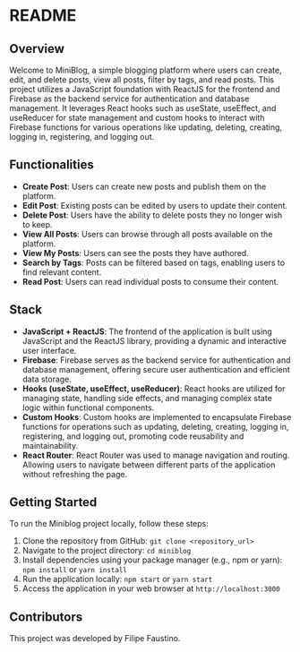 # README

## Overview

Welcome to MiniBlog, a simple blogging platform where users can create, edit, and delete posts, view all posts, filter by tags, and read posts. This project utilizes a JavaScript foundation with ReactJS for the frontend and Firebase as the backend service for authentication and database management. It leverages React hooks such as useState, useEffect, and useReducer for state management and custom hooks to interact with Firebase functions for various operations like updating, deleting, creating, logging in, registering, and logging out.

## Functionalities

- **Create Post**: Users can create new posts and publish them on the platform.
- **Edit Post**: Existing posts can be edited by users to update their content.
- **Delete Post**: Users have the ability to delete posts they no longer wish to keep.
- **View All Posts**: Users can browse through all posts available on the platform.
- **View My Posts**: Users can see the posts they have authored.
- **Search by Tags**: Posts can be filtered based on tags, enabling users to find relevant content.
- **Read Post**: Users can read individual posts to consume their content.

## Stack

- **JavaScript + ReactJS**: The frontend of the application is built using JavaScript and the ReactJS library, providing a dynamic and interactive user interface.
- **Firebase**: Firebase serves as the backend service for authentication and database management, offering secure user authentication and efficient data storage.
- **Hooks (useState, useEffect, useReducer)**: React hooks are utilized for managing state, handling side effects, and managing complex state logic within functional components.
- **Custom Hooks**: Custom hooks are implemented to encapsulate Firebase functions for operations such as updating, deleting, creating, logging in, registering, and logging out, promoting code reusability and maintainability.
- **React Router**: React Router was used to manage navigation and routing. Allowing users to navigate between different parts of the application without refreshing the page.

## Getting Started

To run the Miniblog project locally, follow these steps:

1. Clone the repository from GitHub: `git clone <repository_url>`
2. Navigate to the project directory: `cd miniblog`
3. Install dependencies using your package manager (e.g., npm or yarn): `npm install` or `yarn install`
4. Run the application locally: `npm start` or `yarn start`
5. Access the application in your web browser at `http://localhost:3000`

## Contributors

This project was developed by Filipe Faustino.
